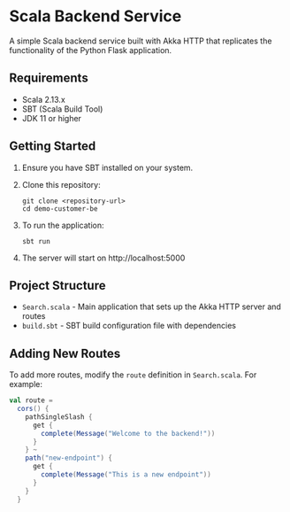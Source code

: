 # Scala Backend Service

A simple Scala backend service built with Akka HTTP that replicates the functionality of the Python Flask application.

## Requirements

- Scala 2.13.x
- SBT (Scala Build Tool)
- JDK 11 or higher

## Getting Started

1. Ensure you have SBT installed on your system.

2. Clone this repository:

   ```
   git clone <repository-url>
   cd demo-customer-be
   ```

3. To run the application:

   ```
   sbt run
   ```

4. The server will start on http://localhost:5000

## Project Structure

- `Search.scala` - Main application that sets up the Akka HTTP server and routes
- `build.sbt` - SBT build configuration file with dependencies

## Adding New Routes

To add more routes, modify the `route` definition in `Search.scala`. For example:

```scala
val route =
  cors() {
    pathSingleSlash {
      get {
        complete(Message("Welcome to the backend!"))
      }
    } ~
    path("new-endpoint") {
      get {
        complete(Message("This is a new endpoint"))
      }
    }
  }
```
